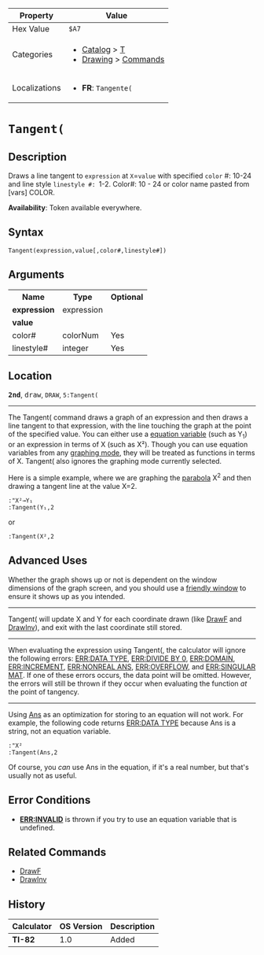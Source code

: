 | Property      | Value |
|---------------|-------|
| Hex Value     | `$A7`|
| Categories    | <ul><li>[Catalog](<../categories/Catalog.md>) > [T](<../categories/Catalog.md#T>)</li><li>[Drawing](<../categories/Drawing.md>) > [Commands](<../categories/Drawing.md#Commands>)</li></ul> |
| Localizations | <ul><li><b>FR</b>: `Tangente(`</li></ul> |

# `Tangent(`

## Description
Draws a line tangent to `expression` at `X`=`value` with specified `color` #: 10-24 and line style `linestyle #: `1-2.
Color#: 10 - 24 or color name pasted from [vars] COLOR.


<b>Availability</b>: Token available everywhere.

## Syntax
`Tangent(expression,value[,color#,linestyle#])`

## Arguments
<table>
<tr><th>Name</th><th>Type</th><th>Optional</th></tr>

<tr><td><b>expression</b></td><td>expression</td><td></td></tr>

<tr><td><b>value</b></td><td></td><td></td></tr>

<tr><td>color#</td><td>colorNum</td><td>Yes</td></tr>

<tr><td>linestyle#</td><td>integer</td><td>Yes</td></tr>

</table>

## Location
<tt><kbd><b>2nd</b></kbd></tt>, <kbd>draw</kbd>, `DRAW`, `5:Tangent(`
<hr>

The Tangent( command draws a graph of an expression and then draws a line tangent to that expression, with the line touching the graph at the point of the specified value. You can either use a [equation variable](system-variables#equation) (such as Y<sub>1</sub>) or an expression in terms of X (such as X²). Though you can use equation variables from any [graphing mode](graphing-mode), they will be treated as functions in terms of X. Tangent( also ignores the graphing mode currently selected.

Here is a simple example, where we are graphing the [parabola](http://en.wikipedia.org/wiki/parabola) X<sup>2</sup> and then drawing a tangent line at the value X=2.

```ti-basic
:"X²→Y₁
:Tangent(Y₁,2
```

  
or

```ti-basic
:Tangent(X²,2
```

## Advanced Uses

Whether the graph shows up or not is dependent on the window dimensions of the graph screen, and you should use a [friendly window](friendly-window) to ensure it shows up as you intended.

* * *

Tangent( will update X and Y for each coordinate drawn (like [DrawF](DrawF.md) and [DrawInv](DrawInv.md)), and exit with the last coordinate still stored.

* * *

When evaluating the expression using Tangent(, the calculator will ignore the following errors: [ERR:DATA TYPE](errors#datatype), [ERR:DIVIDE BY 0](errors#divideby0), [ERR:DOMAIN](errors#domain), [ERR:INCREMENT](errors#increment), [ERR:NONREAL ANS](errors#nonrealans), [ERR:OVERFLOW](errors#overflow), and [ERR:SINGULAR MAT](errors#singularmat). If one of these errors occurs, the data point will be omitted. However, the errors will still be thrown if they occur when evaluating the function _at_ the point of tangency.

* * *

Using [Ans](Ans.md) as an optimization for storing to an equation will not work. For example, the following code returns [ERR:DATA TYPE](errors#datatype) because Ans is a string, not an equation variable.

```ti-basic
:"X²
:Tangent(Ans,2
```

Of course, you _can_ use Ans in the equation, if it's a real number, but that's usually not as useful.

## Error Conditions

*   **[ERR:INVALID](errors#invalid)** is thrown if you try to use an equation variable that is undefined.

## Related Commands

*   [DrawF](DrawF.md)
*   [DrawInv](DrawInv.md)

## History
| Calculator | OS Version | Description |
|------------|------------|-------------|
| <b>TI-82</b> | 1.0 | Added |


